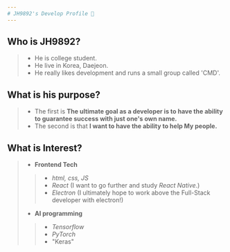 ```yaml
---
# JH9892's Develop Profile 👋
---
```

## Who is JH9892?
 >   - He is college student.
 >   - He live in Korea, Daejeon.  
 >   - He really likes development and runs a small group called 'CMD'.  
## What is his purpose?
 >   - The first is **The ultimate goal as a developer is to have the ability to guarantee success with just one's own name.**
 >   - The second is that **I want to have the ability to help My people.**  
## What is Interest?
 >  - **Frontend Tech**
 >  > - *html, css, JS*
 >  > - *React* (I want to go further and study *React Native*.)  
 >  > - *Electron* (I ultimately hope to work above the Full-Stack developer with electron!)  
 > - **AI programming**
 >  > - *Tensorflow*
 >  > - *PyTorch*
 >  > - "Keras"

<!--
**JH9892/JH9892** is a ✨ _special_ ✨ repository because its `README.md` (this file) appears on your GitHub profile.

Here are some ideas to get you started:

- 🔭 I’m currently working on ...
- 🌱 I’m currently learning ...
- 👯 I’m looking to collaborate on ...
- 🤔 I’m looking for help with ...
- 💬 Ask me about ...
- 📫 How to reach me: ...
- 😄 Pronouns: ...
- ⚡ Fun fact: ...
-->
